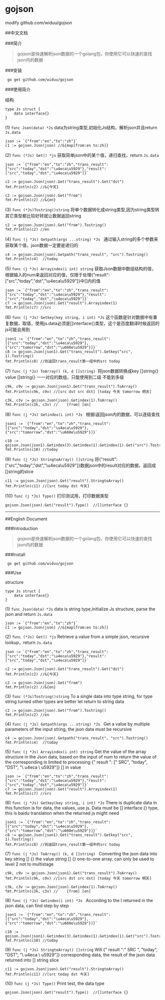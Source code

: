# gojson
modify github.com/widuu/gojson

##中文文档

###简介

>gojson是快速解析json数据的一个golang包，你使用它可以快速的查找json内的数据

###安装

 	 go get github.com/widuu/gojson

###使用简介

结构

	type Js struct {
		data interface{}
	}

(1) `func Json(data) *Js` data为string类型,初始化Js结构，解析json并且return `Js.data`

	json := `{"from":"en","to":"zh"}`
	c1 := gojson.Json(json) //&{map[from:en to:zh]}

(2) `func (*Js) Get() *js` 获取简单json中的某个值，递归查找，return `Js.data`

	json := `{"from":"en","to":"zh","trans_result":{"src":"today","dst":"\u4eca\u5929"},"result":["src","today","dst","\u4eca\u5929"]}`
	
 	c2 := gojson.Json(json).Get("trans_result").Get("dst")
	fmt.Println(c2) //&{今天}

	c2 := gojson.Json(json).Get("from")
	fmt.Println(c2) //&{en}

(3) `func (*Js)Tostring()string` 将单个数据转化成string类型,因为string类型转其它类型都比较好转就让数据返回string

	c2 := gojson.Json(json).Get("from").Tostring()
	fmt.Println(c2) //en

(4) `func (j *Js) Getpath(args ...string) *Js ` 通过输入string的多个参数来获取某个值，json数据一定要是递归的

 	c4 := gojson.Json(json).Getpath("trans_result", "src").Tostring()
	fmt.Println(c4)  //today

(5) `func (j *Js) Arrayindex(i int) string` 获取Json数据中数组结构的值，根据输入的num来返回对应的值，仅限于处理{"result":["src","today","dst","\u4eca\u5929"]}中[]内的值

	json := `{"from":"en","to":"zh","trans_result":{"src":"today","dst":"\u4eca\u5929"},"result":["src","today","dst","\u4eca\u5929"]}`
	c7 := gojson.Json(json).Get("result").Arrayindex(1)
	fmt.Println(c7) //src

(6) `func (j *Js) Getkey(key string, i int) *Js` 这个函数是针对数据中有重复数据，取值，使用js.data必须是[]interface{}类型，这个是百度翻译时候返回的js可能会用到

 	json1 := `{"from":"en","to":"zh","trans_result":[{"src":"today","dst":"\u4eca\u5929"},{"src":"tomorrow","dst":"\u660e\u5929"}]}`
	c8 := gojson.Json(json1).Get("trans_result").Getkey("src", 1).Tostring()
	fmt.Println(c8) //则返回trans_result第一组中的src today

(7) `func (j *Js) ToArray() (k, d []string) `将json数据转换成key []string{} value []string{} 一一对应的数组，只能使用到二级 不能到多级

	
 	c9k, c9v := gojson.Json(json1).Get("trans_result").ToArray()
	fmt.Println(c9k, c9v) //[src dst src dst] [today 今天 tomorrow 明天]

	c3k, c3v := gojson.Json(json).Getindex(1).ToArray()
	fmt.Println(c3k, c3v) //	[from] [en]

(8) `func (j *Js) Getindex(i int) *Js ` 根据i返回json内的数据，可以逐级查找

	
	json1 := `{"from":"en","to":"zh","trans_result":[{"src":"today","dst":"\u4eca\u5929"},{"src":"tomorrow","dst":"\u660e\u5929"}]}`

	c10 := gojson.Json(json1).Getindex(3).Getindex(1).Getindex(1).Get("src").Tostring()
	fmt.Println(c10) //today

(9) `func (j *Js) StringtoArray() []string` 将{"result":["src","today","dst","\u4eca\u5929"]}数据json中的result对应的数据，返回成[]string的slice

	c11 := gojson.Json(json).Get("result").StringtoArray()
	fmt.Println(c11) //[src today dst 今天]

(10) `func (j *Js) Type()` 打印测试用，打印数据类型

	gojson.Json(json).Get("result").Type()  //[]interface {}

---


##English Document

###Introduction

>gojson是快速解析json数据的一个golang包，你使用它可以快速的查找json内的数据

###Install

 	 go get github.com/widuu/gojson

###Use

structure

	type Js struct {
		data interface{}
	}

(1) `func Json(data) *Js` data is string type,initialize Js structure, parse the json and return `Js.data`

	json := `{"from":"en","to":"zh"}`
	c1 := gojson.Json(json) //&{map[from:en to:zh]}

(2) `func (*Js) Get() *js` Retrieve a value from a simple json, recursive lookup，return `Js.data`

	json := `{"from":"en","to":"zh","trans_result":{"src":"today","dst":"\u4eca\u5929"},"result":["src","today","dst","\u4eca\u5929"]}`
	
 	c2 := gojson.Json(json).Get("trans_result").Get("dst")
	fmt.Println(c2) //&{今天}

	c2 := gojson.Json(json).Get("from")
	fmt.Println(c2) //&{en}

(3) `func (*Js)Tostring()string` To a single data into type string, for type string turned other types are better let return to string data

	c2 := gojson.Json(json).Get("from").Tostring()
	fmt.Println(c2) //en

(4) `func (j *Js) Getpath(args ...string) *Js ` Get a value by multiple parameters of the input string, the json data must be recursive

 	c4 := gojson.Json(json).Getpath("trans_result", "src").Tostring()
	fmt.Println(c4)  //today

(5) `func (j *Js) Arrayindex(i int) string` Get the value of the array structure in the Json data, based on the input of num to return the value of the corresponding is limited to processing {" result ": [" SRC", "today", "DST", "\ u4eca \ u5929"]} [] in value

	json := `{"from":"en","to":"zh","trans_result":{"src":"today","dst":"\u4eca\u5929"},"result":["src","today","dst","\u4eca\u5929"]}`
	c7 := gojson.Json(json).Get("result").Arrayindex(1)
	fmt.Println(c7) //src

(6) `func (j *Js) Getkey(key string, i int) *Js` There is duplicate data in this function is for data, the values, use js. Data must be [] interface {} type, this is baidu translation when the returned js might need

 	json1 := `{"from":"en","to":"zh","trans_result":[{"src":"today","dst":"\u4eca\u5929"},{"src":"tomorrow","dst":"\u660e\u5929"}]}`
	c8 := gojson.Json(json1).Get("trans_result").Getkey("src", 1).Tostring()
	fmt.Println(c8) //则返回trans_result第一组中的src today

(7) `func (j *Js) ToArray() (k, d []string) ` Converting the json data into key string [] {} the value string [] {} one-to-one array, can only be used to level 2 not to multistage

	
 	c9k, c9v := gojson.Json(json1).Get("trans_result").ToArray()
	fmt.Println(c9k, c9v) //[src dst src dst] [today 今天 tomorrow 明天]

	c3k, c3v := gojson.Json(json).Getindex(1).ToArray()
	fmt.Println(c3k, c3v) //	[from] [en]

(8) `func (j *Js) Getindex(i int) *Js ` According to the I returned in the json data, can find step by step

	
	json1 := `{"from":"en","to":"zh","trans_result":[{"src":"today","dst":"\u4eca\u5929"},{"src":"tomorrow","dst":"\u660e\u5929"}]}`

	c10 := gojson.Json(json1).Getindex(3).Getindex(1).Getindex(1).Get("src").Tostring()
	fmt.Println(c10) //today

(9) `func (j *Js) StringtoArray() []string` Will {" result ":" SRC ", "today", "DST", "\ u4eca \ u5929"]} corresponding data, the result of the json data returned into [] string slice

	c11 := gojson.Json(json).Get("result").StringtoArray()
	fmt.Println(c11) //[src today dst 今天]

(10) `func (j *Js) Type()` Print test, the data type

	gojson.Json(json).Get("result").Type()  //[]interface {}


